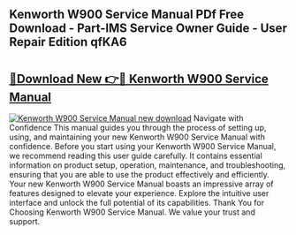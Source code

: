 ## Kenworth W900 Service Manual PDf Free Download - Part-lMS Service Owner Guide - User Repair Edition qfKA6

# <h2><a href="http://bc40909.oget.top/?id=Kenworth+W900+Service+Manual">🔗Download New 👉🔴 Kenworth W900 Service Manual</a></h2>

[![Kenworth W900 Service Manual new download](https://i.imgur.com/5g1atiW.png)](http://bc40909.oget.top/?id=Kenworth+W900+Service+Manual)
Navigate with Confidence This manual guides you through the process of setting up, using, and maintaining your new Kenworth W900 Service Manual with confidence. Before you start using your Kenworth W900 Service Manual, we recommend reading this user guide carefully. It contains essential information on product setup, operation, maintenance, and troubleshooting, ensuring that you are able to use the product effectively and efficiently. Your new Kenworth W900 Service Manual boasts an impressive array of features designed to elevate your experience. Explore the intuitive user interface and unlock the full potential of its capabilities. Thank You for Choosing Kenworth W900 Service Manual. We value your trust and support.
